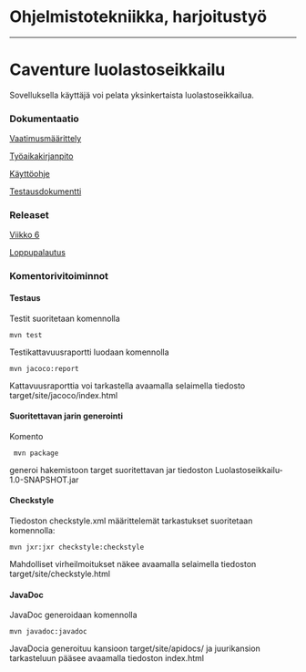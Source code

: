 # Ohjelmistotekniikka, harjoitustyö
-----------------------------------
# Caventure luolastoseikkailu

Sovelluksella käyttäjä voi pelata yksinkertaista luolastoseikkailua.

### Dokumentaatio

[Vaatimusmäärittely](/dokumentaatio/vaatimusmaarittely.md)

[Työaikakirjanpito](/dokumentaatio/tyoaikakirjanpito.md)

[Käyttöohje](/dokumentaatio/kayttoohje.md)

[Testausdokumentti](/dokumentaatio/testaus.md)

### Releaset

[Viikko 6](https://github.com/KA0Sgames/ot-harjoitustyo/releases/tag/viikko6)

[Loppupalautus](https://github.com/KA0Sgames/ot-harjoitustyo/releases/tag/Loppupalautus)

### Komentorivitoiminnot

#### Testaus

Testit suoritetaan komennolla

```
mvn test
```

Testikattavuusraportti luodaan komennolla

```
mvn jacoco:report
```

Kattavuusraporttia voi tarkastella avaamalla selaimella tiedosto target/site/jacoco/index.html

#### Suoritettavan jarin generointi

Komento

```
 mvn package
```

generoi hakemistoon target suoritettavan jar tiedoston Luolastoseikkailu-1.0-SNAPSHOT.jar

#### Checkstyle

Tiedoston checkstyle.xml määrittelemät tarkastukset suoritetaan komennolla:

```
mvn jxr:jxr checkstyle:checkstyle
```

Mahdolliset virheilmoitukset näkee avaamalla selaimella tiedoston target/site/checkstyle.html

#### JavaDoc

JavaDoc generoidaan komennolla

```
mvn javadoc:javadoc
```

JavaDocia generoituu kansioon target/site/apidocs/ ja juurikansion tarkasteluun pääsee avaamalla tiedoston index.html
